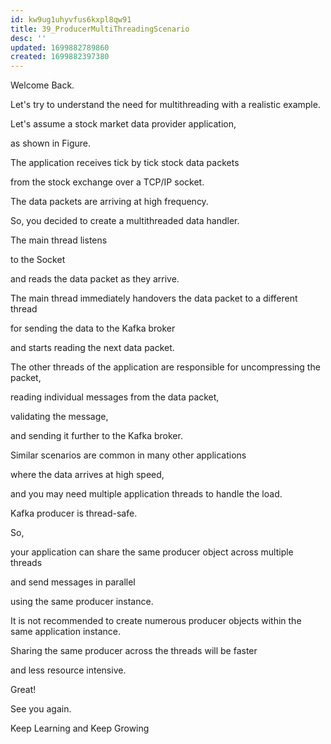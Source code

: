 ```yaml
---
id: kw9ug1uhyvfus6kxpl8qw91
title: 39_ProducerMultiThreadingScenario
desc: ''
updated: 1699882789860
created: 1699882397380
---
```

Welcome Back.

Let's try to understand the need for multithreading with a realistic example.

Let's assume a stock market data provider application,

as shown in Figure.

The application receives tick by tick stock data packets

from the stock exchange over a TCP/IP socket.

The data packets are arriving at high frequency.

So, you decided to create a multithreaded data handler.

The main thread listens

to the Socket

and reads the data packet as they arrive.

The main thread immediately handovers the data packet to a different thread

for sending the data to the Kafka broker

and starts reading the next data packet.

The other threads of the application are responsible for uncompressing the packet,

reading individual messages from the data packet,

validating the message,

and sending it further to the Kafka broker.

Similar scenarios are common in many other applications

where the data arrives at high speed,

and you may need multiple application threads to handle the load.

Kafka producer is thread-safe.

So,

your application can share the same producer object across multiple threads

and send messages in parallel

using the same producer instance.

It is not recommended to create numerous producer objects within the same application instance.

Sharing the same producer across the threads will be faster

and less resource intensive.

Great!

See you again.

Keep Learning and Keep Growing